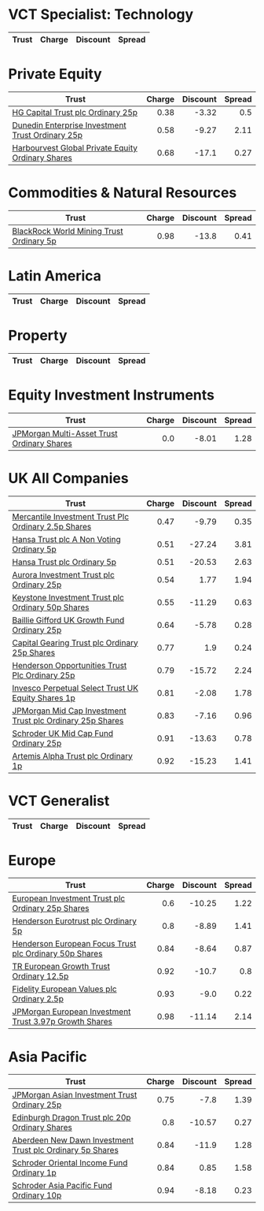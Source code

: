 # VCT Specialist: Technology
| Trust | Charge | Discount | Spread |
| ----- | ------:| --------:| ------:|
# Private Equity
| Trust | Charge | Discount | Spread |
| ----- | ------:| --------:| ------:|
|[HG Capital Trust plc Ordinary 25p](https://www.hl.co.uk/shares/shares-search-results/0392105 "Link")|0.38|-3.32|0.5|
|[Dunedin Enterprise Investment Trust Ordinary 25p](https://www.hl.co.uk/shares/shares-search-results/0577656 "Link")|0.58|-9.27|2.11|
|[Harbourvest Global Private Equity Ordinary Shares](https://www.hl.co.uk/shares/shares-search-results/BR30MJ8 "Link")|0.68|-17.1|0.27|
# Commodities & Natural Resources
| Trust | Charge | Discount | Spread |
| ----- | ------:| --------:| ------:|
|[BlackRock World Mining Trust Ordinary 5p](https://www.hl.co.uk/shares/shares-search-results/0577485 "Link")|0.98|-13.8|0.41|
# Latin America
| Trust | Charge | Discount | Spread |
| ----- | ------:| --------:| ------:|
# Property
| Trust | Charge | Discount | Spread |
| ----- | ------:| --------:| ------:|
# Equity Investment Instruments
| Trust | Charge | Discount | Spread |
| ----- | ------:| --------:| ------:|
|[JPMorgan Multi-Asset Trust Ordinary Shares](https://www.hl.co.uk/shares/shares-search-results/BFWJJT1 "Link")|0.0|-8.01|1.28|
# UK All Companies
| Trust | Charge | Discount | Spread |
| ----- | ------:| --------:| ------:|
|[Mercantile Investment Trust Plc Ordinary 2.5p Shares](https://www.hl.co.uk/shares/shares-search-results/BF4JDH5 "Link")|0.47|-9.79|0.35|
|[Hansa Trust plc A Non Voting Ordinary 5p](https://www.hl.co.uk/shares/shares-search-results/0787983 "Link")|0.51|-27.24|3.81|
|[Hansa Trust plc Ordinary 5p](https://www.hl.co.uk/shares/shares-search-results/0787972 "Link")|0.51|-20.53|2.63|
|[Aurora Investment Trust plc Ordinary 25p](https://www.hl.co.uk/shares/shares-search-results/0063326 "Link")|0.54|1.77|1.94|
|[Keystone Investment Trust plc Ordinary 50p Shares](https://www.hl.co.uk/shares/shares-search-results/0491206 "Link")|0.55|-11.29|0.63|
|[Baillie Gifford UK Growth Fund Ordinary 25p](https://www.hl.co.uk/shares/shares-search-results/0791348 "Link")|0.64|-5.78|0.28|
|[Capital Gearing Trust plc Ordinary 25p Shares](https://www.hl.co.uk/shares/shares-search-results/0173861 "Link")|0.77|1.9|0.24|
|[Henderson Opportunities Trust Plc Ordinary 25p](https://www.hl.co.uk/shares/shares-search-results/0853657 "Link")|0.79|-15.72|2.24|
|[Invesco Perpetual Select Trust UK Equity Shares 1p](https://www.hl.co.uk/shares/shares-search-results/B1DPVL6 "Link")|0.81|-2.08|1.78|
|[JPMorgan Mid Cap Investment Trust plc Ordinary 25p Shares](https://www.hl.co.uk/shares/shares-search-results/0235761 "Link")|0.83|-7.16|0.96|
|[Schroder UK Mid Cap Fund Ordinary 25p](https://www.hl.co.uk/shares/shares-search-results/0610841 "Link")|0.91|-13.63|0.78|
|[Artemis Alpha Trust plc Ordinary 1p](https://www.hl.co.uk/shares/shares-search-results/0435594 "Link")|0.92|-15.23|1.41|
# VCT Generalist
| Trust | Charge | Discount | Spread |
| ----- | ------:| --------:| ------:|
# Europe
| Trust | Charge | Discount | Spread |
| ----- | ------:| --------:| ------:|
|[European Investment Trust plc Ordinary 25p Shares](https://www.hl.co.uk/shares/shares-search-results/0329501 "Link")|0.6|-10.25|1.22|
|[Henderson Eurotrust plc Ordinary 5p](https://www.hl.co.uk/shares/shares-search-results/0419929 "Link")|0.8|-8.89|1.41|
|[Henderson European Focus Trust plc Ordinary 50p Shares](https://www.hl.co.uk/shares/shares-search-results/0526885 "Link")|0.84|-8.64|0.87|
|[TR European Growth Trust Ordinary 12.5p](https://www.hl.co.uk/shares/shares-search-results/0906692 "Link")|0.92|-10.7|0.8|
|[Fidelity European Values plc Ordinary 2.5p](https://www.hl.co.uk/shares/shares-search-results/BK1PKQ9 "Link")|0.93|-9.0|0.22|
|[JPMorgan European Investment Trust 3.97p Growth Shares](https://www.hl.co.uk/shares/shares-search-results/B18JK16 "Link")|0.98|-11.14|2.14|
# Asia Pacific
| Trust | Charge | Discount | Spread |
| ----- | ------:| --------:| ------:|
|[JPMorgan Asian Investment Trust Ordinary 25p](https://www.hl.co.uk/shares/shares-search-results/0132077 "Link")|0.75|-7.8|1.39|
|[Edinburgh Dragon Trust plc 20p Ordinary Shares](https://www.hl.co.uk/shares/shares-search-results/0294502 "Link")|0.8|-10.57|0.27|
|[Aberdeen New Dawn Investment Trust plc Ordinary 5p Shares](https://www.hl.co.uk/shares/shares-search-results/BBM56V2 "Link")|0.84|-11.9|1.28|
|[Schroder Oriental Income Fund Ordinary 1p](https://www.hl.co.uk/shares/shares-search-results/B0CRWN5 "Link")|0.84|0.85|1.58|
|[Schroder Asia Pacific Fund Ordinary 10p](https://www.hl.co.uk/shares/shares-search-results/0791887 "Link")|0.94|-8.18|0.23|

